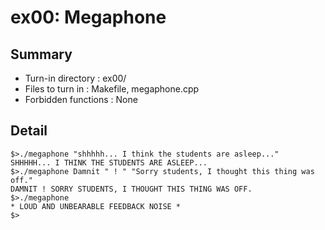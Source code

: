 # ex00: Megaphone
## Summary
- Turn-in directory : ex00/
- Files to turn in : Makefile, megaphone.cpp
- Forbidden functions : None
## Detail
```
$>./megaphone "shhhhh... I think the students are asleep..."
SHHHHH... I THINK THE STUDENTS ARE ASLEEP...
$>./megaphone Damnit " ! " "Sorry students, I thought this thing was off."
DAMNIT ! SORRY STUDENTS, I THOUGHT THIS THING WAS OFF.
$>./megaphone
* LOUD AND UNBEARABLE FEEDBACK NOISE *
$>
```
